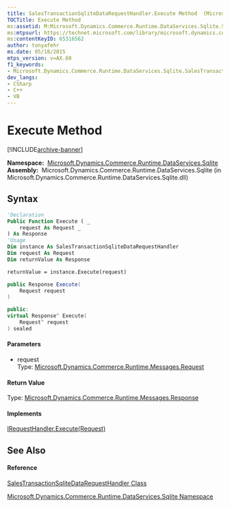 ```yaml
---
title: SalesTransactionSqliteDataRequestHandler.Execute Method  (Microsoft.Dynamics.Commerce.Runtime.DataServices.Sqlite)
TOCTitle: Execute Method
ms:assetid: M:Microsoft.Dynamics.Commerce.Runtime.DataServices.Sqlite.SalesTransactionSqliteDataRequestHandler.Execute(Microsoft.Dynamics.Commerce.Runtime.Messages.Request)
ms:mtpsurl: https://technet.microsoft.com/library/microsoft.dynamics.commerce.runtime.dataservices.sqlite.salestransactionsqlitedatarequesthandler.execute(v=AX.60)
ms:contentKeyID: 65316562
author: tonyafehr
ms.date: 05/18/2015
mtps_version: v=AX.60
f1_keywords:
- Microsoft.Dynamics.Commerce.Runtime.DataServices.Sqlite.SalesTransactionSqliteDataRequestHandler.Execute
dev_langs:
- CSharp
- C++
- VB
---
```


# Execute Method


[!INCLUDE[archive-banner](includes/archive-banner.md)]

**Namespace:**  [Microsoft.Dynamics.Commerce.Runtime.DataServices.Sqlite](microsoft-dynamics-commerce-runtime-dataservices-sqlite-namespace.md)  
**Assembly:**  Microsoft.Dynamics.Commerce.Runtime.DataServices.Sqlite (in Microsoft.Dynamics.Commerce.Runtime.DataServices.Sqlite.dll)

## Syntax

``` vb
'Declaration
Public Function Execute ( _
    request As Request _
) As Response
'Usage
Dim instance As SalesTransactionSqliteDataRequestHandler
Dim request As Request
Dim returnValue As Response

returnValue = instance.Execute(request)
```

``` csharp
public Response Execute(
    Request request
)
```

``` c++
public:
virtual Response^ Execute(
    Request^ request
) sealed
```

#### Parameters

  - request  
    Type: [Microsoft.Dynamics.Commerce.Runtime.Messages.Request](request-class-microsoft-dynamics-commerce-runtime-messages.md)  

#### Return Value

Type: [Microsoft.Dynamics.Commerce.Runtime.Messages.Response](response-class-microsoft-dynamics-commerce-runtime-messages.md)  

#### Implements

[IRequestHandler.Execute(Request)](irequesthandler-execute-method-microsoft-dynamics-commerce-runtime-workflow.md)  

## See Also

#### Reference

[SalesTransactionSqliteDataRequestHandler Class](salestransactionsqlitedatarequesthandler-class-microsoft-dynamics-commerce-runtime-dataservices-sqlite.md)

[Microsoft.Dynamics.Commerce.Runtime.DataServices.Sqlite Namespace](microsoft-dynamics-commerce-runtime-dataservices-sqlite-namespace.md)

